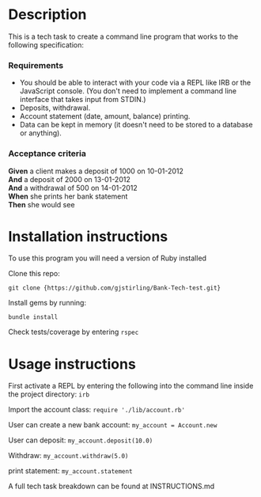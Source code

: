 # Description

This is a tech task to create a command line program that works to the following specification: 

### Requirements

* You should be able to interact with your code via a REPL like IRB or the JavaScript console.  (You don't need to implement a command line interface that takes input from STDIN.)
* Deposits, withdrawal.
* Account statement (date, amount, balance) printing.
* Data can be kept in memory (it doesn't need to be stored to a database or anything).

### Acceptance criteria

**Given** a client makes a deposit of 1000 on 10-01-2012  
**And** a deposit of 2000 on 13-01-2012  
**And** a withdrawal of 500 on 14-01-2012  
**When** she prints her bank statement  
**Then** she would see

# Installation instructions 

To use this program you will need a version of Ruby installed

Clone this repo: 

```git clone {https://github.com/gjstirling/Bank-Tech-test.git}```

Install gems by running: 

```bundle install```

Check tests/coverage by entering 
```rspec```

# Usage instructions 

First activate a REPL by entering the following into the command line inside the project directory: 
```irb```

Import the account class: 
```require './lib/account.rb'```

User can create a new bank account:
``` my_account = Account.new ```

User can deposit:
``` my_account.deposit(10.0) ```

Withdraw: 
``` my_account.withdraw(5.0) ``` 

print statement:
``` my_account.statement ``` 

A full tech task breakdown can be found at INSTRUCTIONS.md



